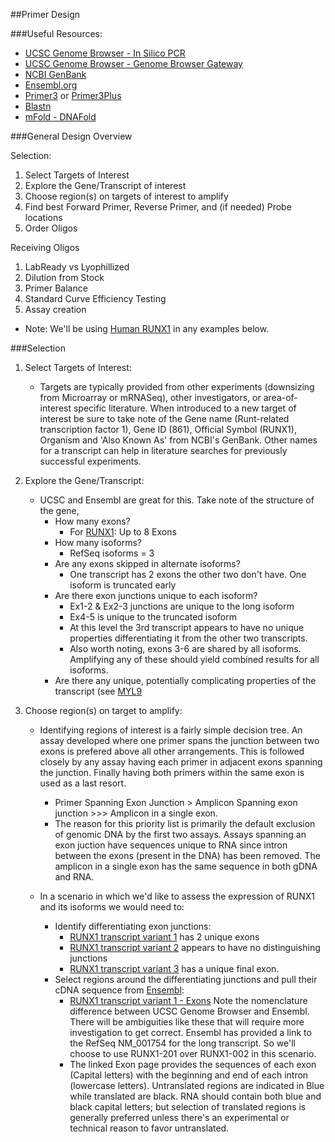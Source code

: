 ##Primer Design


###Useful Resources:
* [UCSC Genome Browser - In Silico PCR](http://genome.ucsc.edu/cgi-bin/hgPcr?command=start "InSilicoPCR")
* [UCSC Genome Browser - Genome Browser Gateway](http://genome.ucsc.edu/cgi-bin/hgGateway?hgsid=400136405_nE61bEUVeZ7ZJkeTyG8GUBj5aUeZ "Genome Browser")
* [NCBI GenBank](http://www.ncbi.nlm.nih.gov/genbank/ "GenBank")
* [Ensembl.org](http://useast.ensembl.org/index.html "Ensembl")
* [Primer3](http://bioinfo.ut.ee/primer3/ "Primer3Web") or [Primer3Plus](http://www.bioinformatics.nl/cgi-bin/primer3plus/primer3plus.cgi/ "P3Plus")
* [Blastn](http://blast.ncbi.nlm.nih.gov/blast/Blast.cgi?PROGRAM=blastn&PAGE_TYPE=BlastSearch&LINK_LOC=blasthome "Blast")
* [mFold - DNAFold](http://mfold.rna.albany.edu/?q=mfold/dna-folding-form "DNA Fold")

###General Design Overview

Selection:

1. Select Targets of Interest
2. Explore the Gene/Transcript of interest
3. Choose region(s) on targets of interest to amplify
4. Find best Forward Primer, Reverse Primer, and (if needed) Probe locations
5. Order Oligos

Receiving Oligos

1. LabReady vs Lyophillized 
2. Dilution from Stock
3. Primer Balance
4. Standard Curve Efficiency Testing 
5. Assay creation

* Note: We'll be using [Human RUNX1](http://www.ncbi.nlm.nih.gov/gene/861 "RUNX1") in any examples below.

###Selection

1. Select Targets of Interest:
	* Targets are typically provided from other experiments (downsizing from Microarray or mRNASeq), other investigators, or area-of-interest specific literature.  When introduced to a new target of interest be sure to take note of the Gene name (Runt-related transcription factor 1), Gene ID (861), Official Symbol (RUNX1), Organism and 'Also Known As' from NCBI's GenBank.  Other names for a transcript can help in literature searches for previously successful experiments.
	
2. Explore the Gene/Transcript:  
	* UCSC and Ensembl are great for this.  Take note of the structure of the gene, 
		* How many exons?
			- For [RUNX1](http://genome.ucsc.edu/cgi-bin/hgTracks?db=hg19&position=chr21%3A36054043-36508047&hgsid=400289563_IQQWwCeeSlqllGDWh7dsybaGOKZm "RUNX1"): Up to 8 Exons
		* How many isoforms?  
			- RefSeq isoforms = 3
		* Are any exons skipped in alternate isoforms?  
			- One transcript has 2 exons the other two don't have.  One isoform is truncated early
		* Are there exon junctions unique to each isoform?
			- Ex1-2 & Ex2-3 junctions are unique to the long isoform
			- Ex4-5 is unique to the truncated isoform
			- At this level the 3rd transcript appears to have no unique properties differentiating it from the other two transcripts.
			- Also worth noting, exons 3-6 are shared by all isoforms.  Amplifying any of these should yield combined results for all isoforms.
		* Are there any unique, potentially complicating properties of the transcript (see [MYL9](http://genome.ucsc.edu/cgi-bin/hgTracks?db=hg19&position=chr20%3A35161547-35186566&hgsid=400289563_IQQWwCeeSlqllGDWh7dsybaGOKZm "MYL9")

3. Choose region(s) on target to amplify:
	* Identifying regions of interest is a fairly simple decision tree.  An assay developed where one primer spans the junction between two exons is prefered above all other arrangements.  This is followed closely by any assay having each primer in adjacent exons spanning the junction.  Finally having both primers within the same exon is used as a last resort.
		- Primer Spanning Exon Junction > Amplicon Spanning exon junction >>> Amplicon in a single exon.
		- The reason for this priority list is primarily the default exclusion of genomic DNA by the first two assays.  Assays spanning an exon juction have sequences unique to RNA since intron between the exons (present in the DNA) has been removed.  The amplicon in a single exon has the same sequence in both gDNA and RNA.
		
	* In a scenario in which we'd like to assess the expression of RUNX1 and its isoforms we would need to:
		- Identify differentiating exon junctions:
			* [RUNX1 transcript variant 1](http://genome.ucsc.edu/cgi-bin/hgc?hgsid=400289563_IQQWwCeeSlqllGDWh7dsybaGOKZm&c=chr21&o=36160097&t=36421595&g=refGene&i=NM_001754) has 2 unique exons
			* [RUNX1 transcript variant 2](http://genome.ucsc.edu/cgi-bin/hgc?hgsid=400289563_IQQWwCeeSlqllGDWh7dsybaGOKZm&c=chr21&o=36160097&t=36260987&g=refGene&i=NM_001001890) appears to have no distinguishing junctions
			* [RUNX1 transcript variant 3](http://genome.ucsc.edu/cgi-bin/hgc?hgsid=400289563_IQQWwCeeSlqllGDWh7dsybaGOKZm&c=chr21&o=36193573&t=36260987&g=refGene&i=NM_001122607) has a unique final exon.
		- Select regions around the differentiating junctions and pull their cDNA sequence from [Ensembl](http://useast.ensembl.org/index.html "Ensembl"):
			* [RUNX1 transcript variant 1 - Exons](http://useast.ensembl.org/Homo_sapiens/Transcript/Exons?db=core;g=ENSG00000159216;r=21:34787801-36004667;t=ENST00000437180) Note the nomenclature difference between UCSC Genome Browser and Ensembl.  There will be ambiguities like these that will require more investigation to get correct.  Ensembl has provided a link to the RefSeq NM_001754 for the long transcript.  So we'll choose to use RUNX1-201 over RUNX1-002 in this scenario.
			* The linked Exon page provides the sequences of each exon (Capital letters) with the beginning and end of each intron (lowercase letters).  Untranslated regions are indicated in Blue while translated are black.  RNA should contain both blue and black capital letters; but selection of translated regions is generally preferred unless there's an experimental or technical reason to favor untranslated.


	
	

